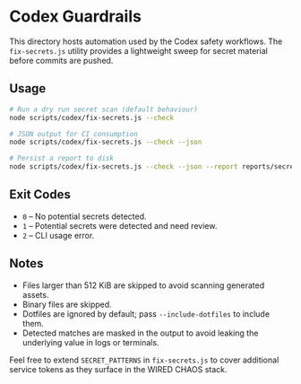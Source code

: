 # Codex Guardrails

This directory hosts automation used by the Codex safety workflows. The
`fix-secrets.js` utility provides a lightweight sweep for secret material
before commits are pushed.

## Usage

```bash
# Run a dry run secret scan (default behaviour)
node scripts/codex/fix-secrets.js --check

# JSON output for CI consumption
node scripts/codex/fix-secrets.js --check --json

# Persist a report to disk
node scripts/codex/fix-secrets.js --check --json --report reports/secrets.json
```

## Exit Codes

- `0` – No potential secrets detected.
- `1` – Potential secrets were detected and need review.
- `2` – CLI usage error.

## Notes

- Files larger than 512 KiB are skipped to avoid scanning generated assets.
- Binary files are skipped.
- Dotfiles are ignored by default; pass `--include-dotfiles` to include them.
- Detected matches are masked in the output to avoid leaking the underlying
  value in logs or terminals.

Feel free to extend `SECRET_PATTERNS` in `fix-secrets.js` to cover additional
service tokens as they surface in the WIRED CHAOS stack.
